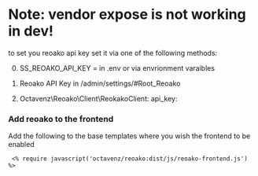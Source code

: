 # Note: vendor expose is not working in dev!

to set you reoako api key
set it via one of the following methods:

0.  SS_REOAKO_API_KEY = <KEY>
    in .env or via envrionment varaibles

1.  Reoako API Key in /admin/settings/#Root_Reoako

2.  Octavenz\Reoako\Client\ReokakoClient:
    api_key: <KEY>

### Add reoako to the frontend

Add the following to the base templates where you wish the frontend to be enabled

` <% require javascript('octavenz/reoako:dist/js/reoako-frontend.js') %>`
